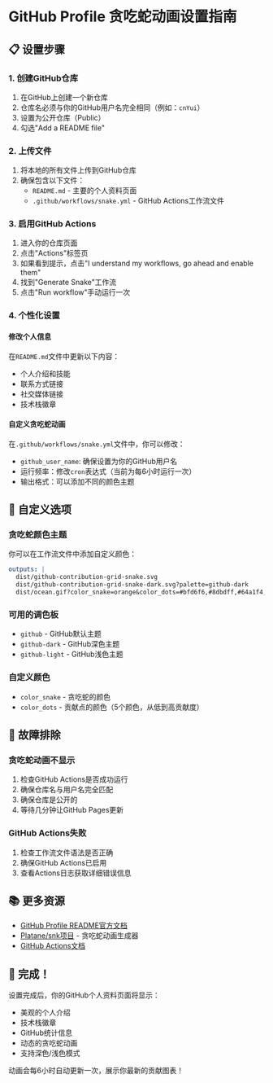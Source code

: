 # GitHub Profile 贪吃蛇动画设置指南

## 📋 设置步骤

### 1. 创建GitHub仓库
1. 在GitHub上创建一个新仓库
2. 仓库名必须与你的GitHub用户名完全相同（例如：`cnYui`）
3. 设置为公开仓库（Public）
4. 勾选"Add a README file"

### 2. 上传文件
1. 将本地的所有文件上传到GitHub仓库
2. 确保包含以下文件：
   - `README.md` - 主要的个人资料页面
   - `.github/workflows/snake.yml` - GitHub Actions工作流文件

### 3. 启用GitHub Actions
1. 进入你的仓库页面
2. 点击"Actions"标签页
3. 如果看到提示，点击"I understand my workflows, go ahead and enable them"
4. 找到"Generate Snake"工作流
5. 点击"Run workflow"手动运行一次

### 4. 个性化设置

#### 修改个人信息
在`README.md`文件中更新以下内容：
- 个人介绍和技能
- 联系方式链接
- 社交媒体链接
- 技术栈徽章

#### 自定义贪吃蛇动画
在`.github/workflows/snake.yml`文件中，你可以修改：
- `github_user_name`: 确保设置为你的GitHub用户名
- 运行频率：修改`cron`表达式（当前为每6小时运行一次）
- 输出格式：可以添加不同的颜色主题

## 🎨 自定义选项

### 贪吃蛇颜色主题
你可以在工作流文件中添加自定义颜色：

```yaml
outputs: |
  dist/github-contribution-grid-snake.svg
  dist/github-contribution-grid-snake-dark.svg?palette=github-dark
  dist/ocean.gif?color_snake=orange&color_dots=#bfd6f6,#8dbdff,#64a1f4,#4b91f1,#3c7dd9
```

### 可用的调色板
- `github` - GitHub默认主题
- `github-dark` - GitHub深色主题
- `github-light` - GitHub浅色主题

### 自定义颜色
- `color_snake` - 贪吃蛇的颜色
- `color_dots` - 贡献点的颜色（5个颜色，从低到高贡献度）

## 🔧 故障排除

### 贪吃蛇动画不显示
1. 检查GitHub Actions是否成功运行
2. 确保仓库名与用户名完全匹配
3. 确保仓库是公开的
4. 等待几分钟让GitHub Pages更新

### GitHub Actions失败
1. 检查工作流文件语法是否正确
2. 确保GitHub Actions已启用
3. 查看Actions日志获取详细错误信息

## 📚 更多资源

- [GitHub Profile README官方文档](https://docs.github.com/en/account-and-profile/setting-up-and-managing-your-github-profile/customizing-your-profile/managing-your-profile-readme)
- [Platane/snk项目](https://github.com/Platane/snk) - 贪吃蛇动画生成器
- [GitHub Actions文档](https://docs.github.com/en/actions)

## 🎉 完成！

设置完成后，你的GitHub个人资料页面将显示：
- 美观的个人介绍
- 技术栈徽章
- GitHub统计信息
- 动态的贪吃蛇动画
- 支持深色/浅色模式

动画会每6小时自动更新一次，展示你最新的贡献图表！